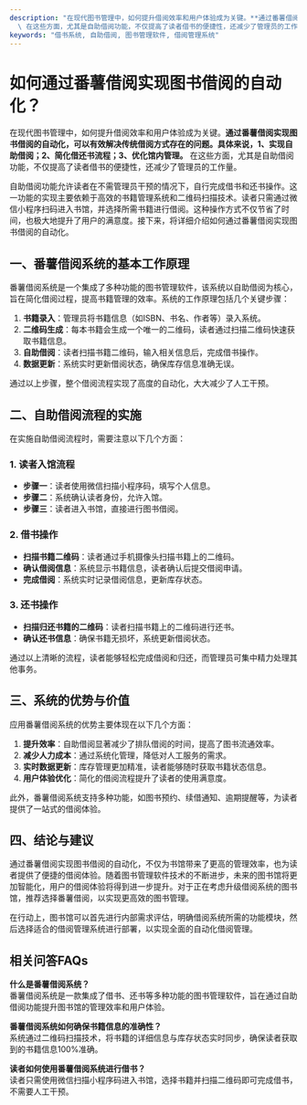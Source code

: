 ```yaml
---
description: "在现代图书管理中，如何提升借阅效率和用户体验成为关键。**通过番薯借阅实现图书借阅的自动化，可以有效解决传统借阅方式存在的问题。具体来说，1、实现自助借阅；2、简化借还书流程；3、优化馆内管理。**\
  \ 在这些方面，尤其是自助借阅功能，不仅提高了读者借书的便捷性，还减少了管理员的工作量。"
keywords: "借书系统, 自助借阅, 图书管理软件, 借阅管理系统"
---
```

# 如何通过番薯借阅实现图书借阅的自动化？

在现代图书管理中，如何提升借阅效率和用户体验成为关键。**通过番薯借阅实现图书借阅的自动化，可以有效解决传统借阅方式存在的问题。具体来说，1、实现自助借阅；2、简化借还书流程；3、优化馆内管理。** 在这些方面，尤其是自助借阅功能，不仅提高了读者借书的便捷性，还减少了管理员的工作量。

自助借阅功能允许读者在不需管理员干预的情况下，自行完成借书和还书操作。这一功能的实现主要依赖于高效的书籍管理系统和二维码扫描技术。读者只需通过微信小程序扫码进入书馆，并选择所需书籍进行借阅。这种操作方式不仅节省了时间，也极大地提升了用户的满意度。接下来，将详细介绍如何通过番薯借阅实现图书借阅的自动化。

## **一、番薯借阅系统的基本工作原理**

番薯借阅系统是一个集成了多种功能的图书管理软件，该系统以自助借阅为核心，旨在简化借阅过程，提高书籍管理的效率。系统的工作原理包括几个关键步骤：

1. **书籍录入**：管理员将书籍信息（如ISBN、书名、作者等）录入系统。
2. **二维码生成**：每本书籍会生成一个唯一的二维码，读者通过扫描二维码快速获取书籍信息。
3. **自助借阅**：读者扫描书籍二维码，输入相关信息后，完成借书操作。
4. **数据更新**：系统实时更新借阅状态，确保库存信息准确无误。

通过以上步骤，整个借阅流程实现了高度的自动化，大大减少了人工干预。

## **二、自助借阅流程的实施**

在实施自助借阅流程时，需要注意以下几个方面：

### **1. 读者入馆流程**

- **步骤一**：读者使用微信扫描小程序码，填写个人信息。
- **步骤二**：系统确认读者身份，允许入馆。
- **步骤三**：读者进入书馆，直接进行图书借阅。

### **2. 借书操作**

- **扫描书籍二维码**：读者通过手机摄像头扫描书籍上的二维码。
- **确认借阅信息**：系统显示书籍信息，读者确认后提交借阅申请。
- **完成借阅**：系统实时记录借阅信息，更新库存状态。

### **3. 还书操作**

- **扫描归还书籍的二维码**：读者扫描书籍上的二维码进行还书。
- **确认还书信息**：确保书籍无损坏，系统更新借阅状态。

通过以上清晰的流程，读者能够轻松完成借阅和归还，而管理员可集中精力处理其他事务。

## **三、系统的优势与价值**

应用番薯借阅系统的优势主要体现在以下几个方面：

1. **提升效率**：自助借阅显著减少了排队借阅的时间，提高了图书流通效率。
2. **减少人力成本**：通过系统化管理，降低对人工服务的需求。
3. **实时数据更新**：库存管理更加精准，读者能够随时获取书籍状态信息。
4. **用户体验优化**：简化的借阅流程提升了读者的使用满意度。

此外，番薯借阅系统支持多种功能，如图书预约、续借通知、逾期提醒等，为读者提供了一站式的借阅体验。

## **四、结论与建议**

通过番薯借阅实现图书借阅的自动化，不仅为书馆带来了更高的管理效率，也为读者提供了便捷的借阅体验。随着图书管理软件技术的不断进步，未来的图书馆将更加智能化，用户的借阅体验将得到进一步提升。对于正在考虑升级借阅系统的图书馆，推荐选择番薯借阅，以实现更高效的图书管理。

在行动上，图书馆可以首先进行内部需求评估，明确借阅系统所需的功能模块，然后选择适合的借阅管理系统进行部署，以实现全面的自动化借阅管理。  

## 相关问答FAQs

**什么是番薯借阅系统？**  
番薯借阅系统是一款集成了借书、还书等多种功能的图书管理软件，旨在通过自助借阅功能提升图书馆的管理效率和用户体验。

**番薯借阅系统如何确保书籍信息的准确性？**  
系统通过二维码扫描技术，将书籍的详细信息与库存状态实时同步，确保读者获取到的书籍信息100%准确。

**读者如何使用番薯借阅系统进行借书？**  
读者只需使用微信扫描小程序码进入书馆，选择书籍并扫描二维码即可完成借书，不需要人工干预。
